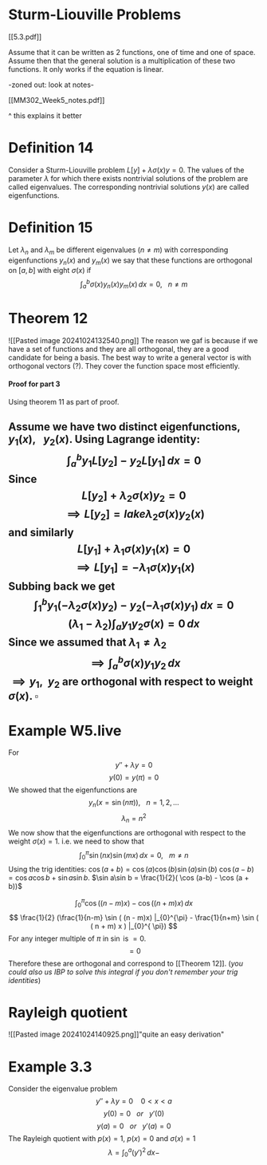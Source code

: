 # Sturm-Liouville Problems

[[5.3.pdf]]

Assume that it can be written as 2 functions, one of time and one of space. Assume then that the general solution is a multiplication of these two functions. It only works if the equation is linear.

-zoned out: look at notes-

[[MM302_Week5_notes.pdf]]

^ this explains it better

# Definition 14

Consider a Sturm-Liouville problem $L[y] + \lambda \sigma (x)y=0$. The values of the parameter $\lambda$ for which there exists nontrivial solutions of the problem are called eigenvalues. The corresponding nontrivial solutions $y(x)$ are called eigenfunctions.

# Definition 15

Let $\lambda_{n}$ and $\lambda_{m}$ be different eigenvalues ($n\neq m$) with corresponding eigenfunctions $y_{n}(x)$ and $y_{m}(x)$ we say that these functions are orthogonal on $[a,b]$ with eight $\sigma (x)$ if $$
\int _{a}^{b}\sigma (x)y_{n}(x)y_{m}(x) \, dx =0, \ \ \ n \neq m 
$$
# Theorem 12


![[Pasted image 20241024132540.png]]
The reason we gaf is because if we have a set of functions and they are all orthogonal, they are a good candidate for being a basis. The best way to write a general vector is with orthogonal vectors (?). They cover the function space most efficiently.

#### Proof for part 3

Using theorem 11 as part of proof.

Assume we have two distinct eigenfunctions, $y_{1}(x), \ \ \ y_{2}(x)$. Using Lagrange identity: $$
\int _{a}^{b}y_{1}L[y_{2}] - y_{2}L[y_{1}] \, dx =0
$$
Since $$
L[y_{2}] +\lambda_{2}\sigma (x)y_{2} = 0
$$
$$
\implies L[y_{2}] = lake\lambda_{2}\sigma (x)y_{2}(x)
$$
and similarly $$
L[y_{1}] + \lambda_{1}\sigma (x)y_{1}(x) = 0
$$
$$
\implies L[y_{1}] = - \lambda_{1}\sigma (x)y_{1}(x)
$$
Subbing back we get $$
\int _{1}^{b} y_{1}(-\lambda_{2}\sigma (x)y_{2}) - y_{2} (-\lambda_{1}\sigma (x)y_{1}) \, dx =0
$$
$$
(\lambda_{1} - \lambda_{2})\int _{a}{y_{1}y_{2}} \sigma (x)  = 0\, dx 
$$
Since we assumed that $\lambda_{1} \neq \lambda_{2}$ $$
\implies \int _{a}^{b} \sigma (x)y_{1}y_{2} \, dx
$$
$\implies y_{1}, \ \ y_{2}$ are orthogonal with respect to weight $\sigma (x)$.
$\square$
---

# Example W5.live
For $$
y'' + \lambda y = 0
$$
$$
y(0) = y(\pi) = 0
$$
We showed that the eigenfunctions are $$
y_{n}(x = \sin(n\pi)), \ \ \ n = 1,2,\dots
$$
$$
\lambda_{n} = n^{2}
$$
We now show that the eigenfunctions are orthogonal with respect to the weight $\sigma (x) = 1$. i.e. we need to show that $$
\int _{0}^{\pi} \sin(nx)\sin (mx) \, dx = 0, \  \ \ m\neq n
$$
Using the trig identities: $\cos (a+b) =\cos (a)\cos (b)\sin (a)\sin (b)$
$\cos (a-b) = \cos a\cos b + \sin a\sin b$.
$\sin a\sin b = \frac{1}{2}( \cos (a-b) - \cos (a + b))$

$$
\int _{0}^{\pi} \cos ((n-m)x) - \cos ( (n +m)x) \, dx
$$
$$
\frac{1}{2} (\frac{1}{n-m} \sin ( (n - m)x) |_{0}^{\pi} - \frac{1}{n+m} \sin ( ( n + m) x ) |_{0}^{ \pi})
$$
For any integer multiple of $\pi$ in $\sin$ is $=0$.
$$
= 0
$$
Therefore these are orthogonal and correspond to [[Theorem 12]].  (_you could also us IBP to solve this integral if you don't remember your trig identities_)


# Rayleigh quotient

![[Pasted image 20241024140925.png]]"quite an easy derivation"

# Example 3.3
Consider the eigenvalue problem $$
y'' + \lambda y = 0 \ \ \ \ 0 < x < a
$$ $$
y(0) = 0 \ \ \ or \ \ \ y'(0)
$$$$
y(a) = 0 \ \ \ or \ \ \ y'(a) =0
$$
The Rayleigh quotient with $p(x) = 1$, $p(x) = 0$ and $\sigma (x) = 1$ $$
\lambda = \int _{0}^{a} (y')^{2} \, dx -
$$